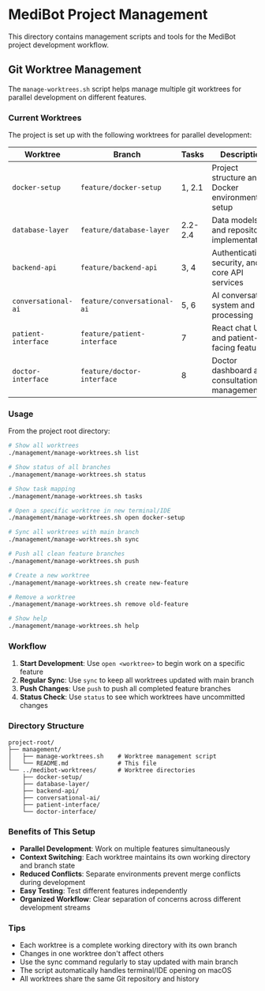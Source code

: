 # MediBot Project Management

This directory contains management scripts and tools for the MediBot project development workflow.

## Git Worktree Management

The `manage-worktrees.sh` script helps manage multiple git worktrees for parallel development on different features.

### Current Worktrees

The project is set up with the following worktrees for parallel development:

| Worktree | Branch | Tasks | Description |
|----------|--------|-------|-------------|
| `docker-setup` | `feature/docker-setup` | 1, 2.1 | Project structure and Docker environment setup |
| `database-layer` | `feature/database-layer` | 2.2-2.4 | Data models and repository implementations |
| `backend-api` | `feature/backend-api` | 3, 4 | Authentication, security, and core API services |
| `conversational-ai` | `feature/conversational-ai` | 5, 6 | AI conversation system and NLP processing |
| `patient-interface` | `feature/patient-interface` | 7 | React chat UI and patient-facing features |
| `doctor-interface` | `feature/doctor-interface` | 8 | Doctor dashboard and consultation management |

### Usage

From the project root directory:

```bash
# Show all worktrees
./management/manage-worktrees.sh list

# Show status of all branches
./management/manage-worktrees.sh status

# Show task mapping
./management/manage-worktrees.sh tasks

# Open a specific worktree in new terminal/IDE
./management/manage-worktrees.sh open docker-setup

# Sync all worktrees with main branch
./management/manage-worktrees.sh sync

# Push all clean feature branches
./management/manage-worktrees.sh push

# Create a new worktree
./management/manage-worktrees.sh create new-feature

# Remove a worktree
./management/manage-worktrees.sh remove old-feature

# Show help
./management/manage-worktrees.sh help
```

### Workflow

1. **Start Development**: Use `open <worktree>` to begin work on a specific feature
2. **Regular Sync**: Use `sync` to keep all worktrees updated with main branch
3. **Push Changes**: Use `push` to push all completed feature branches
4. **Status Check**: Use `status` to see which worktrees have uncommitted changes

### Directory Structure

```
project-root/
├── management/
│   ├── manage-worktrees.sh    # Worktree management script
│   └── README.md              # This file
└── ../medibot-worktrees/      # Worktree directories
    ├── docker-setup/
    ├── database-layer/
    ├── backend-api/
    ├── conversational-ai/
    ├── patient-interface/
    └── doctor-interface/
```

### Benefits of This Setup

- **Parallel Development**: Work on multiple features simultaneously
- **Context Switching**: Each worktree maintains its own working directory and branch state
- **Reduced Conflicts**: Separate environments prevent merge conflicts during development
- **Easy Testing**: Test different features independently
- **Organized Workflow**: Clear separation of concerns across different development streams

### Tips

- Each worktree is a complete working directory with its own branch
- Changes in one worktree don't affect others
- Use the sync command regularly to stay updated with main branch
- The script automatically handles terminal/IDE opening on macOS
- All worktrees share the same Git repository and history